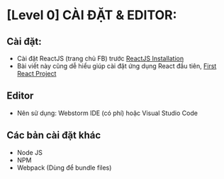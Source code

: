 # [Level 0] CÀI ĐẶT & EDITOR:
## Cài đặt:
* Cài đặt ReactJS (trang chủ FB) trước [ReactJS Installation](https://facebook.github.io/react/docs/installation.html)
* Bài viết này cũng dễ hiểu giúp cài đặt ứng dụng React đầu tiên,
[First React Project](https://medium.com/@diamondgfx/learning-react-with-create-react-app-part-1-a12e1833fdc)

## Editor
* Nên sử dụng: Webstorm IDE (có phí) hoặc Visual Studio Code

## Các bản cài đặt khác
* Node JS
* NPM
* Webpack (Dùng để bundle files)

